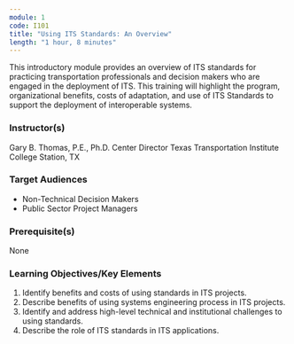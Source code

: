 ```yaml
---
module: 1
code: I101
title: "Using ITS Standards: An Overview"
length: "1 hour, 8 minutes"
---
```

This introductory module provides an overview of ITS standards for practicing transportation professionals and decision makers who are engaged in the deployment of ITS. This training will highlight the program, organizational benefits, costs of adaptation, and use of ITS Standards to support the deployment of interoperable systems.

### Instructor(s)
Gary B. Thomas, P.E., Ph.D.
Center Director
Texas Transportation Institute
College Station, TX

### Target Audiences
* Non-Technical Decision Makers
* Public Sector Project Managers

### Prerequisite(s)
None

### Learning Objectives/Key Elements
1. Identify benefits and costs of using standards in ITS projects.
2. Describe benefits of using systems engineering process in ITS projects.
3. Identify and address high-level technical and institutional challenges to using standards.
4. Describe the role of ITS standards in ITS applications.